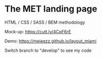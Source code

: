 # The MET landing page

HTML / CSS / SASS / BEM methodology

Mock-up: 
https://cutt.ly/4CpF6rE

Demo:
https://mejeezz.github.io/layout_miami

Switch branch to "develop" to see my code
